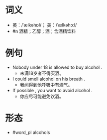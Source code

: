 # 词义
- 英：/ˈælkəhɒl/； 美：/ˈælkəhɔːl/
- #n 酒精；乙醇；酒；含酒精饮料
# 例句
- Nobody under 18 is allowed to buy alcohol .
	- 未满18岁者不得买酒。
- I could smell alcohol on his breath .
	- 我闻得到他呼吸中有酒气。
- If possible , you want to avoid alcohol .
	- 你应尽可能避免饮酒。
# 形态
- #word_pl alcohols
